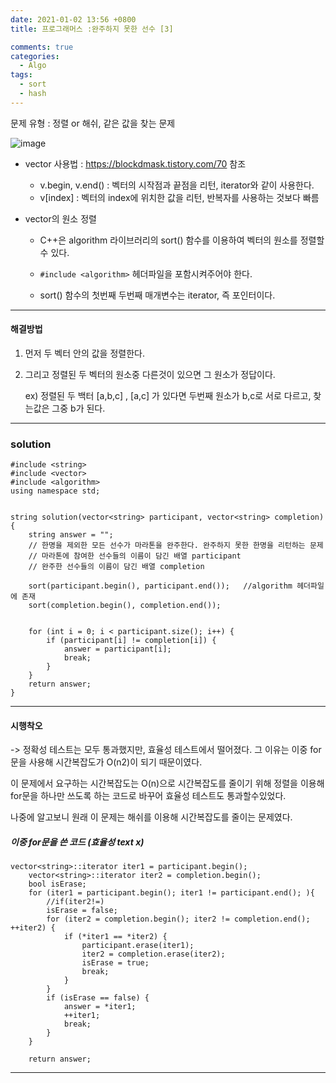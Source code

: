 ```yaml
---
date: 2021-01-02 13:56 +0800
title: 프로그래머스 :완주하지 못한 선수 [3]

comments: true
categories:
  - Algo
tags:
  - sort
  - hash
---
```


문제 유형 : 정렬 or 해쉬, 같은 값을 찾는 문제

![image](https://user-images.githubusercontent.com/49177223/103461521-4f72f600-4d62-11eb-9776-fb3fde92a07d.png)

- vector 사용법 : https://blockdmask.tistory.com/70 참조

  - v.begin, v.end() : 벡터의 시작점과 끝점을 리턴, iterator와 같이 사용한다.
  - v[index] : 벡터의 index에 위치한 값을 리턴, 반복자를 사용하는 것보다 빠름

- vector의 원소 정렬
  - C++은 algorithm 라이브러리의 sort() 함수를 이용하여 벡터의 원소를 정렬할수 있다.

  - `#include <algorithm>` 헤더파일을 포함시켜주어야 한다.
  - sort() 함수의 첫번째 두번째 매개변수는 iterator, 즉 포인터이다.

---

#### 해결방법

1. 먼저 두 벡터 안의 값을 정렬한다.

2. 그리고 정렬된 두 벡터의 원소중 다른것이 있으면 그 원소가 정답이다.

   ex) 정렬된 두 백터 [a,b,c] , [a,c] 가 있다면 두번째 원소가 b,c로 서로 다르고, 찾는값은 그중 b가 된다.

---

### solution

```
#include <string>
#include <vector>
#include <algorithm>
using namespace std;


string solution(vector<string> participant, vector<string> completion) {
	string answer = "";
	// 한명을 제외한 모든 선수가 마라톤을 완주한다. 완주하지 못한 한명을 리턴하는 문제
	// 마라톤에 참여한 선수들의 이름이 담긴 배열 participant
	// 완주한 선수들의 이름이 담긴 배열 completion

	sort(participant.begin(), participant.end());	//algorithm 헤더파일에 존재
	sort(completion.begin(), completion.end());


	for (int i = 0; i < participant.size(); i++) {
		if (participant[i] != completion[i]) {
			answer = participant[i];
			break;
		}
	}
	return answer;
}
```

---

#### 시행착오

-> 정확성 테스트는 모두 통과했지만, 효율성 테스트에서 떨어졌다.
그 이유는 이중 for문을 사용해 시간복잡도가 O(n2)이 되기 때문이였다.

이 문제에서 요구하는 시간복잡도는 O(n)으로 시간복잡도를 줄이기 위해 정렬을 이용해 for문을 하나만 쓰도록 하는 코드로 바꾸어 효율성 테스트도 통과할수있었다.

나중에 알고보니 원래 이 문제는 해쉬를 이용해 시간복잡도를 줄이는 문제였다.

##### 이중 for문을 쓴 코드 (효율성 text x)

```
vector<string>::iterator iter1 = participant.begin();
	vector<string>::iterator iter2 = completion.begin();
	bool isErase;
	for (iter1 = participant.begin(); iter1 != participant.end(); ){
		//if(iter2!=)
		isErase = false;
		for (iter2 = completion.begin(); iter2 != completion.end(); ++iter2) {
			if (*iter1 == *iter2) {
				participant.erase(iter1);
				iter2 = completion.erase(iter2);
				isErase = true;
				break;
			}
		}
		if (isErase == false) {
			answer = *iter1;
			++iter1;
			break;
		}
	}

	return answer;
```

---
